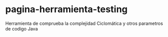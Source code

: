# pagina-herramienta-testing
Herramienta de comprueba la complejidad Ciclomática y otros parametros de codigo Java

